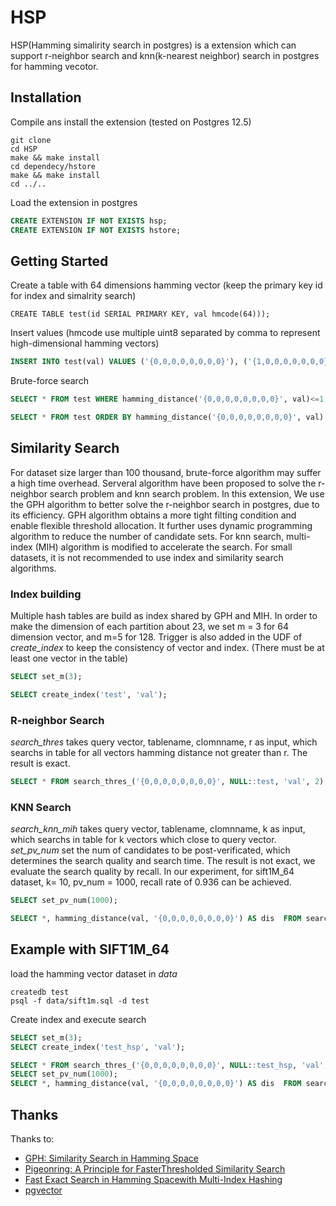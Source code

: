 # HSP

HSP(Hamming simalirity search in postgres) is a extension which can support r-neighbor search  and knn(k-nearest neighbor) search in postgres for hamming vecotor.

## Installation

Compile ans install the extension (tested on Postgres 12.5)

```shell
git clone 
cd HSP 
make && make install 
cd dependecy/hstore
make && make install
cd ../..
```

Load the extension in postgres

```sql
CREATE EXTENSION IF NOT EXISTS hsp;
CREATE EXTENSION IF NOT EXISTS hstore;
```

## Getting Started

Create a table with 64 dimensions hamming vector (keep the primary key id for index and simalrity search)

```
CREATE TABLE test(id SERIAL PRIMARY KEY, val hmcode(64)));
```

Insert values (hmcode use multiple uint8 separated by comma to represent high-dimensional hamming vectors)

```sql
INSERT INTO test(val) VALUES ('{0,0,0,0,0,0,0,0}'), ('{1,0,0,0,0,0,0,0}'), ('{1,1,0,0,0,0,0,0}');
```

Brute-force search

```sql
SELECT * FROM test WHERE hamming_distance('{0,0,0,0,0,0,0,0}', val)<=1; -- r-neighbor search 

SELECT * FROM test ORDER BY hamming_distance('{0,0,0,0,0,0,0,0}', val) limit 2; -- knn search
```

## Similarity Search 

For dataset size larger than 100 thousand, brute-force algorithm may suffer a high time overhead. Serveral algorithm have been proposed to solve the r-neighbor search problem and knn search problem. In this extension, We use the GPH algorithm to better solve the r-neighbor search in postgres, due to its efficiency. GPH algorithm obtains a more tight filting condition and enable flexible threshold allocation. It further uses dynamic programming algorithm to reduce the number of candidate sets. For knn search, multi-index (MIH) algorithm is modified to accelerate the search. For small datasets, it is not recommended to use index and similarity search algorithms.

### Index building 

Multiple hash tables are build as index shared by GPH and MIH. In order to make the dimension of each partition about 23, we set m = 3 for 64 dimension vector, and m=5 for  128. Trigger is also added in the UDF of *create_index* to keep the consistency of vector and index. (There must be at least one vector in the table)

```sql
SELECT set_m(3);

SELECT create_index('test', 'val');
```

### R-neighbor Search 

*search_thres* takes query vector, tablename, clomnname, r as input, which searchs in table for all vectors hamming distance not greater than r. The result is exact.

```sql
SELECT * FROM search_thres_('{0,0,0,0,0,0,0,0}', NULL::test, 'val', 2);
```

### KNN Search 

*search_knn_mih*  takes query vector, tablename, clomnname, k as input, which searchs in table for k vectors which close to query vector. *set_pv_num* set the num of candidates to be post-verificated, which determines the search quality and search time. The result is not exact, we evaluate the search quality by recall. In our experiment, for sift1M_64 dataset, k= 10,   pv_num = 1000, recall rate of  0.936 can be achieved.

```sql
SELECT set_pv_num(1000);

SELECT *, hamming_distance(val, '{0,0,0,0,0,0,0,0}') AS dis  FROM search_knn_mih('{0,0,0,0,0,0,0,0}', NULL::test, 'val', 10);
```

## Example with SIFT1M_64

load the hamming vector dataset in *data* 

```shell
createdb test
psql -f data/sift1m.sql -d test
```

Create index and execute search 

```sql
SELECT set_m(3);
SELECT create_index('test_hsp', 'val');

SELECT * FROM search_thres_('{0,0,0,0,0,0,0,0}', NULL::test_hsp, 'val', 2);
SELECT set_pv_num(1000);
SELECT *, hamming_distance(val, '{0,0,0,0,0,0,0,0}') AS dis  FROM search_knn_mih('{0,0,0,0,0,0,0,0}', NULL::test_hsp, 'val', 10);
```

## Thanks

Thanks to:

* [GPH: Similarity Search in Hamming Space](https://ieeexplore.ieee.org/document/8509234)
* [Pigeonring: A Principle for FasterThresholded Similarity Search](http://www.vldb.org/pvldb/vol12/p28-qin.pdf)
* [Fast Exact Search in Hamming Spacewith Multi-Index Hashing](https://arxiv.org/pdf/1307.2982.pdf)
* [pgvector](https://github.com/pgvector/pgvector)
